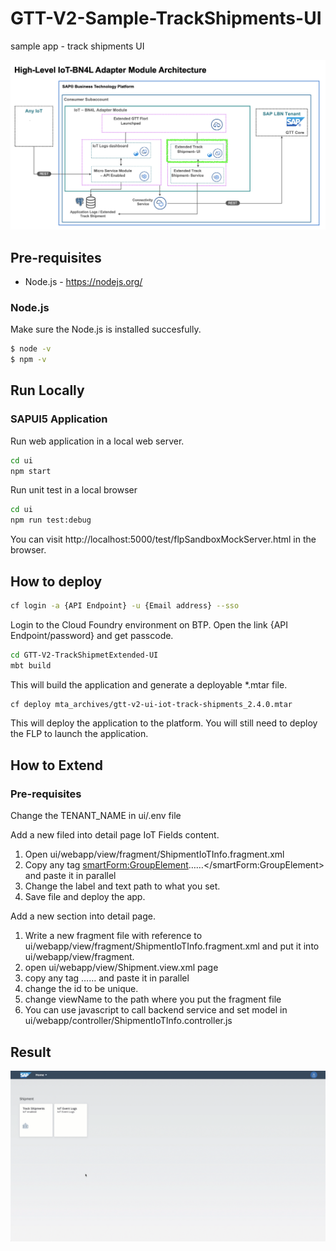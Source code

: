 # GTT-V2-Sample-TrackShipments-UI

sample app - track shipments UI

![](../Assets/BN4L_IOT_TS_UI.png)

## Pre-requisites

- Node.js - https://nodejs.org/

### Node.js

Make sure the Node.js is installed succesfully.

```sh
$ node -v
$ npm -v
```

## Run Locally

### SAPUI5 Application

Run web application in a local web server.

```sh
cd ui
npm start
```

Run unit test in a local browser
```sh
cd ui
npm run test:debug
```

You can visit http://localhost:5000/test/flpSandboxMockServer.html in the browser.

## How to deploy

```sh
cf login -a {API Endpoint} -u {Email address} --sso
```
Login to the Cloud Foundry environment on BTP. Open the link {API Endpoint/password} and get passcode.

```sh
cd GTT-V2-TrackShipmetExtended-UI
mbt build
```
This will build the application and generate a deployable *.mtar file.

```sh
cf deploy mta_archives/gtt-v2-ui-iot-track-shipments_2.4.0.mtar
```
This will deploy the application to the platform. You will still need to deploy the FLP to launch the application.


## How to Extend

### Pre-requisites
Change the TENANT_NAME in ui/.env file

Add a new filed into detail page IoT Fields content.
1. Open ui/webapp/view/fragment/ShipmentIoTInfo.fragment.xml
2. Copy any tag <smartForm:GroupElement>……</smartForm:GroupElement> and paste it in parallel
3. Change the label and text path to what you set.
4. Save file and deploy the app.

Add a new section into detail page.
1. Write a new fragment file with reference to ui/webapp/view/fragment/ShipmentIoTInfo.fragment.xml and put it into ui/webapp/view/fragment.
2. open ui/webapp/view/Shipment.view.xml page
3. copy any tag <ObjectPageSection>……</ObjectPageSection> and paste it in parallel
4. change the id to be unique.
5. change viewName to the path where you put the fragment file
6. You can use javascript to call backend service and set model in ui/webapp/controller/ShipmentIoTInfo.controller.js

## Result

![](../Assets/TrackS.gif)
